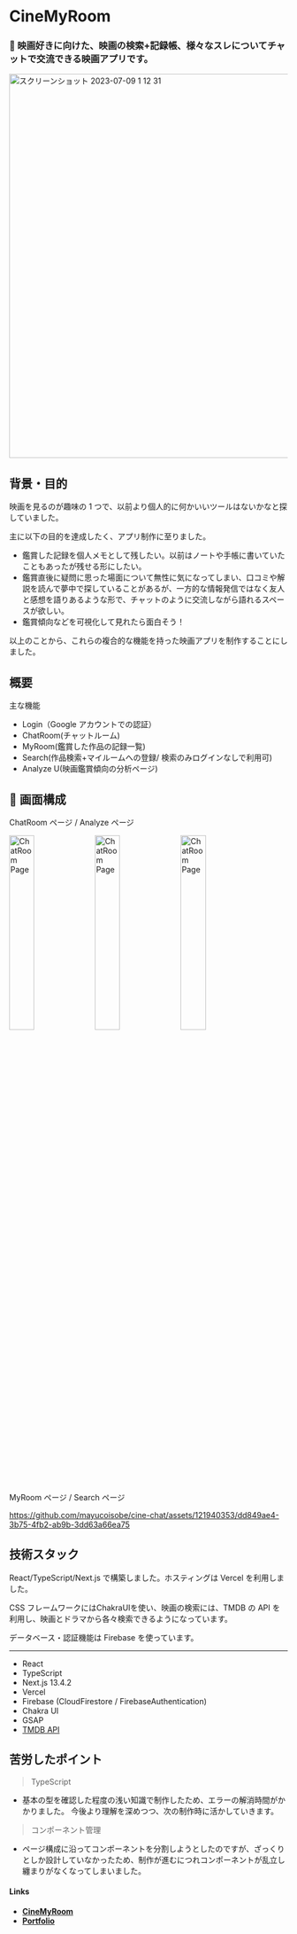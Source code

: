 # CineMyRoom
### 🧞 映画好きに向けた、映画の検索+記録帳、様々なスレについてチャットで交流できる映画アプリです。

<img width="693" alt="スクリーンショット 2023-07-09 1 12 31" src="https://github.com/mayucoisobe/cine-chat/assets/121940353/408f207f-3b49-4d49-b6aa-aa978a306184">

## 背景・目的

映画を見るのが趣味の 1 つで、以前より個人的に何かいいツールはないかなと探していました。 

主に以下の目的を達成したく、アプリ制作に至りました。

- 鑑賞した記録を個人メモとして残したい。以前はノートや手帳に書いていたこともあったが残せる形にしたい。
- 鑑賞直後に疑問に思った場面について無性に気になってしまい、口コミや解説を読んで夢中で探していることがあるが、一方的な情報発信ではなく友人と感想を語りあるような形で、チャットのように交流しながら語れるスペースが欲しい。
- 鑑賞傾向などを可視化して見れたら面白そう！

以上のことから、これらの複合的な機能を持った映画アプリを制作することにしました。

## 概要

主な機能

- Login（Google アカウントでの認証）
- ChatRoom(チャットルーム)
- MyRoom(鑑賞した作品の記録一覧)
- Search(作品検索+マイルームへの登録/ 検索のみログインなしで利用可)
- Analyze U(映画鑑賞傾向の分析ページ)

## 🚀 画面構成　
ChatRoom ページ / Analyze ページ

<img src="https://github.com/mayucoisobe/cine-chat/assets/121940353/39b516eb-026c-4964-b1d0-044972aa05f4" alt="ChatRoom Page" width='30%'>
<img src="https://github.com/mayucoisobe/cine-chat/assets/121940353/7f63d0fd-f74c-4d21-8a8d-6cb41e7e8119" alt="ChatRoom Page" width='30%'>
<img src="https://github.com/mayucoisobe/cine-chat/assets/121940353/d7abd884-a8b0-4a54-b543-8f12c64dfbcc" alt="ChatRoom Page" width='30%'>

MyRoom ページ / Search ページ

https://github.com/mayucoisobe/cine-chat/assets/121940353/dd849ae4-3b75-4fb2-ab9b-3dd63a66ea75



## 技術スタック
React/TypeScript/Next.js で構築しました。ホスティングは Vercel を利用しました。

CSS フレームワークにはChakraUIを使い、映画の検索には、TMDB の API を利用し、映画とドラマから各々検索できるようになっています。 

データベース・認証機能は Firebase を使っています。

---
- React
- TypeScript
- Next.js 13.4.2
- Vercel
- Firebase (CloudFirestore / FirebaseAuthentication)
- Chakra UI
- GSAP
- [TMDB API](https://developer.themoviedb.org/docs) 


## 苦労したポイント
> TypeScript

- 基本の型を確認した程度の浅い知識で制作したため、エラーの解消時間がかかりました。
  今後より理解を深めつつ、次の制作時に活かしていきます。

> コンポーネント管理

- ページ構成に沿ってコンポーネントを分割しようとしたのですが、ざっくりとしか設計していなかったため、制作が進むにつれコンポーネントが乱立し纏まりがなくなってしまいました。

#### Links

- [**CineMyRoom**](https://cinemyroom.vercel.app/)
- [**Portfolio**](https://mimivel-dev.vercel.app/)




